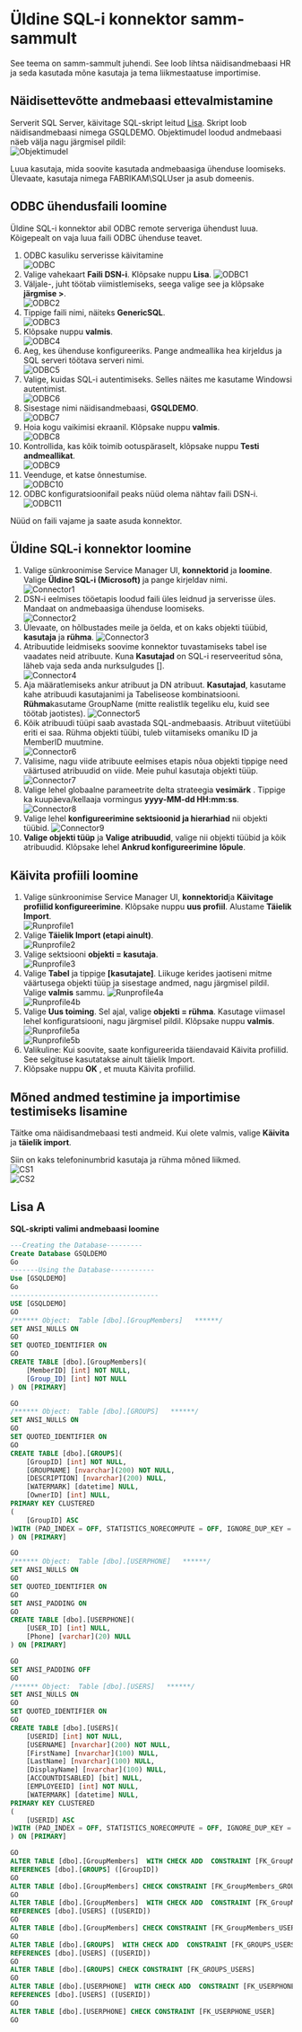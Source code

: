 <properties
   pageTitle="Üldise SQL-i konnektor samm-sammult | Microsoft Azure'i"
   description="Selles artiklis kõnnib saate lihtsa HR süsteemis üksikasjalike üldise SQL-i kasutamisega."
   services="active-directory"
   documentationCenter=""
   authors="AndKjell"
   manager="femila"
   editor=""/>

<tags
   ms.service="active-directory"
   ms.workload="identity"
   ms.tgt_pltfrm="na"
   ms.devlang="na"
   ms.topic="article"
   ms.date="08/30/2016"
   ms.author="billmath"/>

# <a name="generic-sql-connector-step-by-step"></a>Üldine SQL-i konnektor samm-sammult
See teema on samm-sammult juhendi. See loob lihtsa näidisandmebaasi HR ja seda kasutada mõne kasutaja ja tema liikmestaatuse importimise.

## <a name="prepare-the-sample-database"></a>Näidisettevõtte andmebaasi ettevalmistamine
Serverit SQL Server, käivitage SQL-skript leitud [Lisa](#appendix-a). Skript loob näidisandmebaasi nimega GSQLDEMO. Objektimudel loodud andmebaasi näeb välja nagu järgmisel pildil:  
![Objektimudel](.\media\active-directory-aadconnectsync-connector-genericsql-step-by-step\objectmodel.png)

Luua kasutaja, mida soovite kasutada andmebaasiga ühenduse loomiseks. Ülevaate, kasutaja nimega FABRIKAM\SQLUser ja asub domeenis.

## <a name="create-the-odbc-connection-file"></a>ODBC ühendusfaili loomine
Üldine SQL-i konnektor abil ODBC remote serveriga ühendust luua. Kõigepealt on vaja luua faili ODBC ühenduse teavet.

1. ODBC kasuliku serverisse käivitamine  
![ODBC](.\media\active-directory-aadconnectsync-connector-genericsql-step-by-step\odbc.png)
2. Valige vahekaart **Faili DSN-i**. Klõpsake nuppu **Lisa**.
![ODBC1](.\media\active-directory-aadconnectsync-connector-genericsql-step-by-step\odbc1.png)
3. Väljale-, juht töötab viimistlemiseks, seega valige see ja klõpsake **järgmise >**.  
![ODBC2](.\media\active-directory-aadconnectsync-connector-genericsql-step-by-step\odbc2.png)
4. Tippige faili nimi, näiteks **GenericSQL**.  
![ODBC3](.\media\active-directory-aadconnectsync-connector-genericsql-step-by-step\odbc3.png)
5. Klõpsake nuppu **valmis**.  
![ODBC4](.\media\active-directory-aadconnectsync-connector-genericsql-step-by-step\odbc4.png)
6. Aeg, kes ühenduse konfigureeriks. Pange andmeallika hea kirjeldus ja SQL serveri töötava serveri nimi.  
![ODBC5](.\media\active-directory-aadconnectsync-connector-genericsql-step-by-step\odbc5.png)
7. Valige, kuidas SQL-i autentimiseks. Selles näites me kasutame Windowsi autentimist.  
![ODBC6](.\media\active-directory-aadconnectsync-connector-genericsql-step-by-step\odbc6.png)
8. Sisestage nimi näidisandmebaasi, **GSQLDEMO**.  
![ODBC7](.\media\active-directory-aadconnectsync-connector-genericsql-step-by-step\odbc7.png)
9. Hoia kogu vaikimisi ekraanil. Klõpsake nuppu **valmis**.  
![ODBC8](.\media\active-directory-aadconnectsync-connector-genericsql-step-by-step\odbc8.png)
10. Kontrollida, kas kõik toimib ootuspäraselt, klõpsake nuppu **Testi andmeallikat**.  
![ODBC9](.\media\active-directory-aadconnectsync-connector-genericsql-step-by-step\odbc9.png)
11. Veenduge, et katse õnnestumise.  
![ODBC10](.\media\active-directory-aadconnectsync-connector-genericsql-step-by-step\odbc10.png)
12. ODBC konfiguratsioonifail peaks nüüd olema nähtav faili DSN-i.  
![ODBC11](.\media\active-directory-aadconnectsync-connector-genericsql-step-by-step\odbc11.png)

Nüüd on faili vajame ja saate asuda konnektor.

## <a name="create-the-generic-sql-connector"></a>Üldine SQL-i konnektor loomine

1. Valige sünkroonimise Service Manager UI, **konnektorid** ja **loomine**. Valige **Üldine SQL-i (Microsoft)** ja pange kirjeldav nimi.  
![Connector1](.\media\active-directory-aadconnectsync-connector-genericsql-step-by-step\connector1.png)
2. DSN-i eelmises tööetapis loodud faili üles leidnud ja serverisse üles. Mandaat on andmebaasiga ühenduse loomiseks.  
![Connector2](.\media\active-directory-aadconnectsync-connector-genericsql-step-by-step\connector2.png)
3. Ülevaate, on hõlbustades meile ja öelda, et on kaks objekti tüübid, **kasutaja** ja **rühma**.
![Connector3](.\media\active-directory-aadconnectsync-connector-genericsql-step-by-step\connector3.png)
4. Atribuutide leidmiseks soovime konnektor tuvastamiseks tabel ise vaadates neid atribuute. Kuna **Kasutajad** on SQL-i reserveeritud sõna, läheb vaja seda anda nurksulgudes [].  
![Connector4](.\media\active-directory-aadconnectsync-connector-genericsql-step-by-step\connector4.png)
5. Aja määratlemiseks ankur atribuut ja DN atribuut. **Kasutajad**, kasutame kahe atribuudi kasutajanimi ja Tabeliseose kombinatsiooni. **Rühma**kasutame GroupName (mitte realistlik tegeliku elu, kuid see töötab jaotistes).
![Connector5](.\media\active-directory-aadconnectsync-connector-genericsql-step-by-step\connector5.png)
6. Kõik atribuudi tüüpi saab avastada SQL-andmebaasis. Atribuut viitetüübi eriti ei saa. Rühma objekti tüübi, tuleb viitamiseks omaniku ID ja MemberID muutmine.  
![Connector6](.\media\active-directory-aadconnectsync-connector-genericsql-step-by-step\connector6.png)
7. Valisime, nagu viide atribuute eelmises etapis nõua objekti tippige need väärtused atribuudid on viide. Meie puhul kasutaja objekti tüüp.  
![Connector7](.\media\active-directory-aadconnectsync-connector-genericsql-step-by-step\connector7.png)
8. Valige lehel globaalne parameetrite delta strateegia **vesimärk** . Tippige ka kuupäeva/kellaaja vormingus **yyyy-MM-dd HH:mm:ss**.
![Connector8](.\media\active-directory-aadconnectsync-connector-genericsql-step-by-step\connector8.png)
9. Valige lehel **konfigureerimine sektsioonid ja hierarhiad** nii objekti tüübid.
![Connector9](.\media\active-directory-aadconnectsync-connector-genericsql-step-by-step\connector9.png)
10. **Valige objekti tüüp** ja **Valige atribuudid**, valige nii objekti tüübid ja kõik atribuudid. Klõpsake lehel **Ankrud konfigureerimine** **lõpule**.

## <a name="create-run-profiles"></a>Käivita profiili loomine

1. Valige sünkroonimise Service Manager UI, **konnektorid**ja **Käivitage profiilid konfigureerimine**. Klõpsake nuppu **uus profiil**. Alustame **Täielik Import**.  
![Runprofile1](.\media\active-directory-aadconnectsync-connector-genericsql-step-by-step\runprofile1.png)
2. Valige **Täielik Import (etapi ainult)**.  
![Runprofile2](.\media\active-directory-aadconnectsync-connector-genericsql-step-by-step\runprofile2.png)
3. Valige sektsiooni **objekti = kasutaja**.  
![Runprofile3](.\media\active-directory-aadconnectsync-connector-genericsql-step-by-step\runprofile3.png)
4. Valige **Tabel** ja tippige **[kasutajate]**. Liikuge kerides jaotiseni mitme väärtusega objekti tüüp ja sisestage andmed, nagu järgmisel pildil. Valige **valmis** sammu.
![Runprofile4a](.\media\active-directory-aadconnectsync-connector-genericsql-step-by-step\runprofile4a.png)  
![Runprofile4b](.\media\active-directory-aadconnectsync-connector-genericsql-step-by-step\runprofile4b.png)  
5. Valige **Uus toiming**. Sel ajal, valige **objekti = rühma**. Kasutage viimasel lehel konfiguratsiooni, nagu järgmisel pildil. Klõpsake nuppu **valmis**.  
![Runprofile5a](.\media\active-directory-aadconnectsync-connector-genericsql-step-by-step\runprofile5a.png)  
![Runprofile5b](.\media\active-directory-aadconnectsync-connector-genericsql-step-by-step\runprofile5b.png)  
6. Valikuline: Kui soovite, saate konfigureerida täiendavaid Käivita profiilid. See selgituse kasutatakse ainult täielik Import.
7. Klõpsake nuppu **OK** , et muuta Käivita profiilid.

## <a name="add-some-test-data-and-test-the-import"></a>Mõned andmed testimine ja importimise testimiseks lisamine
Täitke oma näidisandmebaasi testi andmeid. Kui olete valmis, valige **Käivita** ja **täielik import**.

Siin on kaks telefoninumbrid kasutaja ja rühma mõned liikmed.  
![CS1](.\media\active-directory-aadconnectsync-connector-genericsql-step-by-step\cs1.png)  
![CS2](.\media\active-directory-aadconnectsync-connector-genericsql-step-by-step\cs2.png)  

## <a name="appendix-a"></a>Lisa A
**SQL-skripti valimi andmebaasi loomine**

```SQL
---Creating the Database---------
Create Database GSQLDEMO
Go
-------Using the Database-----------
Use [GSQLDEMO]
Go
-------------------------------------
USE [GSQLDEMO]
GO
/****** Object:  Table [dbo].[GroupMembers]   ******/
SET ANSI_NULLS ON
GO
SET QUOTED_IDENTIFIER ON
GO
CREATE TABLE [dbo].[GroupMembers](
    [MemberID] [int] NOT NULL,
    [Group_ID] [int] NOT NULL
) ON [PRIMARY]

GO
/****** Object:  Table [dbo].[GROUPS]   ******/
SET ANSI_NULLS ON
GO
SET QUOTED_IDENTIFIER ON
GO
CREATE TABLE [dbo].[GROUPS](
    [GroupID] [int] NOT NULL,
    [GROUPNAME] [nvarchar](200) NOT NULL,
    [DESCRIPTION] [nvarchar](200) NULL,
    [WATERMARK] [datetime] NULL,
    [OwnerID] [int] NULL,
PRIMARY KEY CLUSTERED
(
    [GroupID] ASC
)WITH (PAD_INDEX = OFF, STATISTICS_NORECOMPUTE = OFF, IGNORE_DUP_KEY = OFF, ALLOW_ROW_LOCKS = ON, ALLOW_PAGE_LOCKS = ON) ON [PRIMARY]
) ON [PRIMARY]

GO
/****** Object:  Table [dbo].[USERPHONE]   ******/
SET ANSI_NULLS ON
GO
SET QUOTED_IDENTIFIER ON
GO
SET ANSI_PADDING ON
GO
CREATE TABLE [dbo].[USERPHONE](
    [USER_ID] [int] NULL,
    [Phone] [varchar](20) NULL
) ON [PRIMARY]

GO
SET ANSI_PADDING OFF
GO
/****** Object:  Table [dbo].[USERS]   ******/
SET ANSI_NULLS ON
GO
SET QUOTED_IDENTIFIER ON
GO
CREATE TABLE [dbo].[USERS](
    [USERID] [int] NOT NULL,
    [USERNAME] [nvarchar](200) NOT NULL,
    [FirstName] [nvarchar](100) NULL,
    [LastName] [nvarchar](100) NULL,
    [DisplayName] [nvarchar](100) NULL,
    [ACCOUNTDISABLED] [bit] NULL,
    [EMPLOYEEID] [int] NOT NULL,
    [WATERMARK] [datetime] NULL,
PRIMARY KEY CLUSTERED
(
    [USERID] ASC
)WITH (PAD_INDEX = OFF, STATISTICS_NORECOMPUTE = OFF, IGNORE_DUP_KEY = OFF, ALLOW_ROW_LOCKS = ON, ALLOW_PAGE_LOCKS = ON) ON [PRIMARY]
) ON [PRIMARY]

GO
ALTER TABLE [dbo].[GroupMembers]  WITH CHECK ADD  CONSTRAINT [FK_GroupMembers_GROUPS] FOREIGN KEY([Group_ID])
REFERENCES [dbo].[GROUPS] ([GroupID])
GO
ALTER TABLE [dbo].[GroupMembers] CHECK CONSTRAINT [FK_GroupMembers_GROUPS]
GO
ALTER TABLE [dbo].[GroupMembers]  WITH CHECK ADD  CONSTRAINT [FK_GroupMembers_USERS] FOREIGN KEY([MemberID])
REFERENCES [dbo].[USERS] ([USERID])
GO
ALTER TABLE [dbo].[GroupMembers] CHECK CONSTRAINT [FK_GroupMembers_USERS]
GO
ALTER TABLE [dbo].[GROUPS]  WITH CHECK ADD  CONSTRAINT [FK_GROUPS_USERS] FOREIGN KEY([OwnerID])
REFERENCES [dbo].[USERS] ([USERID])
GO
ALTER TABLE [dbo].[GROUPS] CHECK CONSTRAINT [FK_GROUPS_USERS]
GO
ALTER TABLE [dbo].[USERPHONE]  WITH CHECK ADD  CONSTRAINT [FK_USERPHONE_USER] FOREIGN KEY([USER_ID])
REFERENCES [dbo].[USERS] ([USERID])
GO
ALTER TABLE [dbo].[USERPHONE] CHECK CONSTRAINT [FK_USERPHONE_USER]
GO
```
